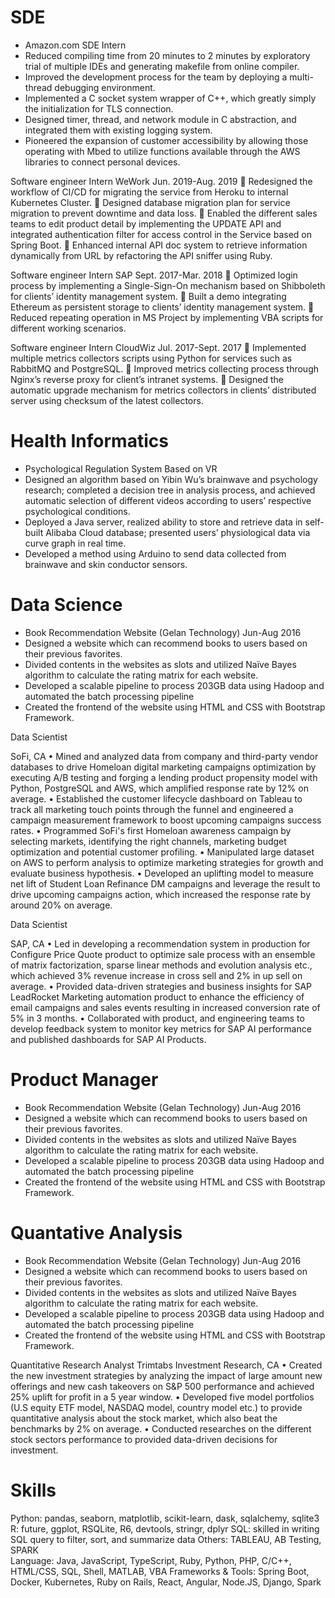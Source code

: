 



# SDE

* Amazon.com                                  SDE Intern
 * Reduced compiling time from 20 minutes to 2 minutes by exploratory trial of multiple IDEs and generating makefile
   from online compiler.
 * Improved the development process for the team by deploying a multi-thread debugging environment.
 * Implemented a C socket system wrapper of C++, which greatly simply the initialization for TLS connection.
 * Designed timer, thread, and network module in C abstraction, and integrated them with existing logging system.  
 * Pioneered the expansion of customer accessibility by allowing those operating with Mbed to utilize functions
    available through the AWS libraries to connect personal devices.
  
 Software engineer Intern WeWork Jun. 2019-Aug. 2019
 Redesigned the workflow of CI/CD for migrating the service from Heroku to internal Kubernetes Cluster.
 Designed database migration plan for service migration to prevent downtime and data loss.
 Enabled the different sales teams to edit product detail by implementing the UPDATE API and integrated
authentication filter for access control in the Service based on Spring Boot.
 Enhanced internal API doc system to retrieve information dynamically from URL by refactoring the API sniffer
using Ruby.  


Software engineer Intern SAP Sept. 2017-Mar. 2018
 Optimized login process by implementing a Single-Sign-On mechanism based on Shibboleth for clients’ identity
management system.
 Built a demo integrating Ethereum as persistent storage to clients’ identity management system.
 Reduced repeating operation in MS Project by implementing VBA scripts for different working scenarios.
 
 Software engineer Intern CloudWiz Jul. 2017-Sept. 2017
 Implemented multiple metrics collectors scripts using Python for services such as RabbitMQ and PostgreSQL.
 Improved metrics collecting process through Nginx’s reverse proxy for client’s intranet systems.
 Designed the automatic upgrade mechanism for metrics collectors in clients’ distributed server using
checksum of the latest collectors.




# Health Informatics

* Psychological Regulation System Based on VR
 * Designed an algorithm based on Yibin Wu’s brainwave and psychology research; completed a decision tree in
   analysis process, and achieved automatic selection of different videos according to users’ respective psychological
   conditions.
 * Deployed a Java server, realized ability to store and retrieve data in self-built Alibaba Cloud database; presented
   users’ physiological data via curve graph in real time.
 * Developed a method using Arduino to send data collected from brainwave and skin conductor sensors.

  
  
  
  
  
  
  
  
  
  # Data Science
  
  * Book Recommendation Website                                   (Gelan Technology)  Jun-Aug 2016
  * Designed a website which can recommend books to users based on their previous favorites.
  * Divided contents in the websites as slots and utilized Naïve Bayes algorithm to calculate the rating matrix for each website. 
  * Developed a scalable pipeline to process 203GB data using Hadoop and automated the batch processing pipeline
  * Created the frontend of the website using HTML and CSS with Bootstrap Framework.  
  
  Data Scientist

SoFi, CA
• Mined and analyzed data from company and third-party vendor databases to drive Homeloan digital marketing
campaigns optimization by executing A/B testing and forging a lending product propensity model with Python,
PostgreSQL and AWS, which amplified response rate by 12% on average.
• Established the customer lifecycle dashboard on Tableau to track all marketing touch points through the funnel
and engineered a campaign measurement framework to boost upcoming campaigns success rates.
• Programmed SoFi's first Homeloan awareness campaign by selecting markets, identifying the right channels,
marketing budget optimization and potential customer profiling.
• Manipulated large dataset on AWS to perform analysis to optimize marketing strategies for growth and evaluate
business hypothesis.
• Developed an uplifting model to measure net lift of Student Loan Refinance DM campaigns and leverage the
result to drive upcoming campaigns action, which increased the response rate by around 20% on average.
  
  
Data Scientist

SAP, CA
• Led in developing a recommendation system in production for Configure Price Quote product to optimize sale
process with an ensemble of matrix factorization, sparse linear methods and evolution analysis etc., which
achieved 3% revenue increase in cross sell and 2% in up sell on average.
• Provided data-driven strategies and business insights for SAP LeadRocket Marketing automation product to
enhance the efficiency of email campaigns and sales events resulting in increased conversion rate of 5% in 3
months.
• Collaborated with product, and engineering teams to develop feedback system to monitor key metrics for SAP AI
performance and published dashboards for SAP AI Products.  
  
  
  
  
  
  
  
  # Product Manager
  
  * Book Recommendation Website                                   (Gelan Technology)  Jun-Aug 2016
  * Designed a website which can recommend books to users based on their previous favorites.
  * Divided contents in the websites as slots and utilized Naïve Bayes algorithm to calculate the rating matrix for each website. 
  * Developed a scalable pipeline to process 203GB data using Hadoop and automated the batch processing pipeline
  * Created the frontend of the website using HTML and CSS with Bootstrap Framework.  
  
  
  
  # Quantative Analysis
  
  * Book Recommendation Website                                   (Gelan Technology)  Jun-Aug 2016
  * Designed a website which can recommend books to users based on their previous favorites.
  * Divided contents in the websites as slots and utilized Naïve Bayes algorithm to calculate the rating matrix for each website. 
  * Developed a scalable pipeline to process 203GB data using Hadoop and automated the batch processing pipeline
  * Created the frontend of the website using HTML and CSS with Bootstrap Framework.   
  
  
  Quantitative Research Analyst
Trimtabs Investment Research, CA
• Created the new investment strategies by analyzing the impact of large amount new offerings and new cash
takeovers on S&P 500 performance and achieved 25% uplift for profit in a 5 year window.
• Developed five model portfolios (U.S equity ETF model, NASDAQ model, country model etc.) to provide
quantitative analysis about the stock market, which also beat the benchmarks by 2% on average.
• Conducted researches on the different stock sectors performance to provided data-driven decisions for
investment.
  
  
  # Skills
  Python: pandas, seaborn, matplotlib, scikit-learn, dask, sqlalchemy, sqlite3  
  R: future, ggplot, RSQLite, R6, devtools, stringr, dplyr
  SQL: skilled in writing SQL query to filter, sort, and summarize data
  Others: TABLEAU, AB Testing, SPARK  
  Language: Java, JavaScript, TypeScript, Ruby, Python, PHP, C/C++, HTML/CSS, SQL, Shell, MATLAB, VBA
Frameworks & Tools: Spring Boot, Docker, Kubernetes, Ruby on Rails, React, Angular, Node.JS, Django, Spark
  
  
  

  
  
  
